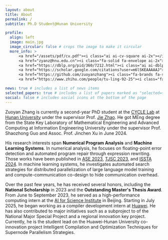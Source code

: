 ```yaml
---
layout: about
title: About
permalink: /
subtitle: Ph.D Student@Hunan University

profile:
  align: left
  image: main.jpg
  image_circular: false # crops the image to make it circular
  more_info: >
      <a href="/assets/pdf/cv.pdf"><i class="ai ai-cv-square ai-2x"></i></a>
      <a href="zyanz@hnu.edu.cn"><i class="fa-solid fa-envelope ai-2x"></i></a>
      <a href="https://dblp.org/pid/360/7212.html"><i class="ai ai-dblp ai-2x"></i></a>
      <a href="https://scholar.google.com/citations?user=m6lSKEAAAAAJ"><i class="ai ai-google-scholar-square ai-2x"></i></a>
      <a href="https://github.com/zuoyanzhang"><i class="fa-brands fa-square-github fa-2x"></i></a>
      <a href="https://www.zhihu.com/people/tu-ling-92-25"><i class="fa-brands fa-zhihu fa-2x"></i></a>

news: true # includes a list of news items
selected_papers: true # includes a list of papers marked as "selected={true}"
social: false # includes social icons at the bottom of the page
---
```


Zuoyan Zhang is currently a second-year PhD student at the [CYCLE Lab](https://cyclelaboratory.github.io/) at [Hunan University](https://www.hnu.edu.cn/index.htm) under the supervisor Prof. [Jie Zhao](https://yaozhujia.github.io/). He got MEng degree from the State Key Laboratory of Mathematical Engineering and Advanced Computing at Information Engineering University under the supervisor Prof. Shaozhong Guo and Assoc. Prof. Jinchen Xu in June 2024. 

His research interests span **Numerical Program Analysis** and **Machine Learning Systems**. In numerical analysis, he focuses on floating-point error detection and automated program repair through expression rewriting. Those works have been published in [ASE 2023](https://ieeexplore.ieee.org/document/10298397), [TJSC 2023](https://link.springer.com/article/10.1007/s11227-023-05523-6), and [ISSTA 2024](https://dl.acm.org/doi/10.1145/3650212.3680378). In machine learning systems, he investigates automated search strategies for distributed parallelization of large language model training and compute-communication co-design to hide communication overhead.

Over the past few years, he has received several honors, including the **National Scholarship** in 2023 and the **Outstanding Master's Thesis Award**. From June to September 2023, he served as a high-performance computing intern at the [AI for Science Institute](https://www.aisi.ac.cn/#/) in Beijing. Starting in July 2025, he began working as a compiler development intern at [Huawei](https://www.huawei.com/en/corporate-information). He has also contributed to major initiatives such as a subproject to of the National Major Special Project and a regional innovation key project. Currently, he is the student lead on the Huawei-Hunan University co-innovation project Intelligent Compilation and Optimization Techniques for Supernode Parallelism Strategies. 
